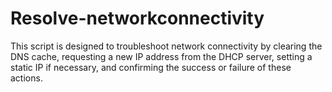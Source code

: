 # Resolve-networkconnectivity
This script is designed to troubleshoot network connectivity by clearing the DNS cache, requesting a new IP address from the DHCP server, setting a static IP if necessary, and confirming the success or failure of these actions.
